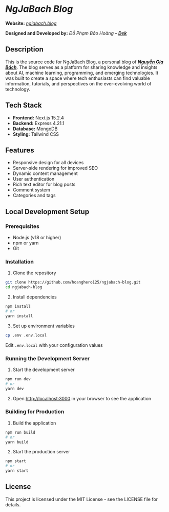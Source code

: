 
# **_NgJaBach Blog_**

**Website:** [_ngjabach.blog_](https://ngjabach.blog)

**Designed and Developed by:** _Đỗ Phạm Bảo Hoàng_ **_-_** [**_Dek_**](https://github.com/hoanghero125)

## Description

This is the source code for NgJaBach Blog, a personal blog of [**_Nguyễn Gia Bách_**](https://github.com/NgJaBach). The blog serves as a platform for sharing knowledge and insights about AI, machine learning, programming, and emerging technologies. It was built to create a space where tech enthusiasts can find valuable information, tutorials, and perspectives on the ever-evolving world of technology.

## Tech Stack

- **Frontend:** Next.js 15.2.4
- **Backend:** Express 4.21.1
- **Database:** MongoDB
- **Styling:** Tailwind CSS


## Features

- Responsive design for all devices
- Server-side rendering for improved SEO
- Dynamic content management
- User authentication
- Rich text editor for blog posts
- Comment system
- Categories and tags


## Local Development Setup

### Prerequisites

- Node.js (v18 or higher)
- npm or yarn
- Git


### Installation

1. Clone the repository

```bash
git clone https://github.com/hoanghero125/ngjabach-blog.git
cd ngjabach-blog
```

2. Install dependencies

```bash
npm install
# or
yarn install
```

3. Set up environment variables

```bash
cp .env .env.local
```

Edit `.env.local` with your configuration values

### Running the Development Server

1. Start the development server

```bash
npm run dev
# or
yarn dev
```

2. Open [http://localhost:3000](http://localhost:3000) in your browser to see the application

### Building for Production

1. Build the application

```bash
npm run build
# or
yarn build
```

2. Start the production server

```bash
npm start
# or
yarn start
```

## License

This project is licensed under the MIT License - see the LICENSE file for details.

